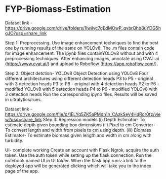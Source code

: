# FYP-Biomass-Estimation

Dataset link - https://drive.google.com/drive/folders/1lwilyc7gEdMOwP_qybrQhb8uYDG5hgJO?usp=share_link

Step 1: Preprocessing. Use image enhancement techniques to find the best one by running results of the same on YOLOv8.
The .m files contain code for image enhancement. The ipynb files containYOLOv8 without and with 4 preprocessing techniques.
After enhancing images, annotate using CVAT.ai (https://www.cvat.ai/) and upload to Roboflow (https://app.roboflow.com/).



Step 2: Object detction- YOLOv8
Object Detection using YOLOv8 
Four different architectures using different detection heads
P3 to P5 - original with 3 detection heads
P3 to P6 - original with 4 detection heads
P2 to P6 - modified YOLOv8 with 5 detection heads
P4 to P6 - modified YOLOv8 with 3 detection heads
Run the corresponding ipynb files. Results will be saved in ultralytics/runs.

Dataset link - https://drive.google.com/file/d/1ELYq5ZK5aPMdn1n_CAzkSeV4HdRor0fz/view?usp=share_link
Step 3: Regression models
(i) Depth Estimator- To estimate depth given bounding box dimensions
(ii) Pixel to cm Convertor- To convert length and width from pixels to cm using depth.
(iii) Biomass Estimator- To estimate biomass given length and width in cm along with turbidity.

UI- complete working
Create an account with Flask Ngrok, acquire the auth token.
Use the auth token while setting up the flask connection.
Run the notebook named UI in UI folder.
When the flask app runs-a link to the deployed app will be generated clicking which will take you to the index page of the app.
